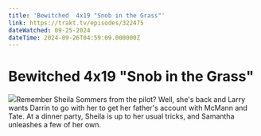 ```yaml
---
title: 'Bewitched  4x19 "Snob in the Grass"' 
link: https://trakt.tv/episodes/322475
dateWatched: 09-25-2024
dateTime: 2024-09-26T04:59:09.000000Z
---
```

# Bewitched  4x19 "Snob in the Grass"

![](https://walter-r2.trakt.tv/images/episodes/000/322/475/screenshots/thumb/fa57ea7610.jpg)Remember Sheila Sommers from the pilot? Well, she's back and Larry wants Darrin to go with her to get her father's account with McMann and Tate. At a dinner party, Sheila is up to her usual tricks, and Samantha unleashes a few of her own.
